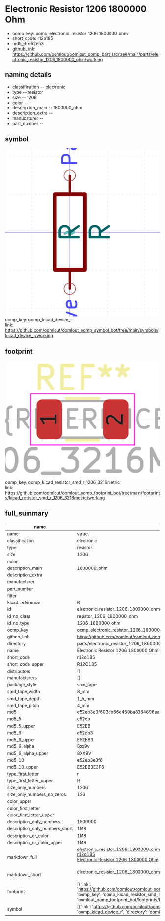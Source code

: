 # Electronic Resistor 1206 1800000 Ohm

  
* oomp_key: oomp_electronic_resistor_1206_1800000_ohm 
* short_code: r12o185
* md5_6: e52eb3  
* github_link: https://github.com/oomlout/oomlout_oomp_part_src/tree/main/parts/electronic_resistor_1206_1800000_ohm/working  
## naming details
* classification -- electronic
* type -- resistor
* size -- 1206
* color -- 
* description_main -- 1800000_ohm
* description_extra -- 
* manucaturer -- 
* part_number -- 



## symbol

![](symbol/0/working/working_600.png)  
oomp_key: oomp_kicad_device_r  
link: https://github.com/oomlout/oomlout_oomp_symbol_bot/tree/main/symbols/kicad_device_r/working  

## footprint

![](footprint/0/working/working_600.png)  
oomp_key: oomp_kicad_resistor_smd_r_1206_3216metric  
link: https://github.com/oomlout/oomlout_oomp_footprint_bot/tree/main/footprints/kicad_resistor_smd_r_1206_3216metric/working  

## full_summary
| name | value | 
| --- | --- | 
| name | value | 
| classification | electronic | 
| type | resistor | 
| size | 1206 | 
| color |  | 
| description_main | 1800000_ohm | 
| description_extra |  | 
| manufacturer |  | 
| part_number |  | 
| filter |  | 
| kicad_reference | R | 
| id | electronic_resistor_1206_1800000_ohm | 
| id_no_class | resistor_1206_1800000_ohm | 
| id_no_type | 1206_1800000_ohm | 
| oomp_key | oomp_electronic_resistor_1206_1800000_ohm | 
| github_link | https://github.com/oomlout/oomlout_oomp_part_src/tree/main/parts/electronic_resistor_1206_1800000_ohm/working | 
| directory | parts/electronic_resistor_1206_1800000_ohm | 
| name | Electronic Resistor 1206 1800000 Ohm | 
| short_code | r12o185 | 
| short_code_upper | R12O185 | 
| distributors | [] | 
| manufacturers | [] | 
| package_style | smd_tape | 
| smd_tape_width | 8_mm | 
| smd_tape_depth | 1_5_mm | 
| smd_tape_pitch | 4_mm | 
| md5 | e52eb3e3f603db66e459ba8364696aa1 | 
| md5_5 | e52eb | 
| md5_5_upper | E52EB | 
| md5_6 | e52eb3 | 
| md5_6_upper | E52EB3 | 
| md5_6_alpha | 8xx9v | 
| md5_6_alpha_upper | 8XX9V | 
| md5_10 | e52eb3e3f6 | 
| md5_10_upper | E52EB3E3F6 | 
| type_first_letter | r | 
| type_first_letter_upper | R | 
| size_only_numbers | 1206 | 
| size_only_numbers_no_zeros | 126 | 
| color_upper |  | 
| color_first_letter |  | 
| color_first_letter_upper |  | 
| description_only_numbers | 1800000 | 
| description_only_numbers_short | 1M8 | 
| description_or_color | 1M8 | 
| description_or_color_upper | 1M8 | 
| markdown_full | [electronic_resistor_1206_1800000_ohm](https://github.com/oomlout/oomlout_oomp_part_src/tree/main/parts/electronic_resistor_1206_1800000_ohm/working)<br>[r12o185](https://github.com/oomlout/oomlout_oomp_part_src/tree/main/parts/electronic_resistor_1206_1800000_ohm/working)<br>[Electronic Resistor 1206 1800000 Ohm](https://github.com/oomlout/oomlout_oomp_part_src/tree/main/parts/electronic_resistor_1206_1800000_ohm/working)<br><br> | 
| markdown_short | [electronic_resistor_1206_1800000_ohm](https://github.com/oomlout/oomlout_oomp_part_src/tree/main/parts/electronic_resistor_1206_1800000_ohm/working)<br><br> | 
| footprint | [{'link': 'https://github.com/oomlout/oomlout_oomp_footprint_bot/tree/main/foootprntss/kicad_resistor_smd_r_1206_3216metric', 'oomp_key': 'oomp_kicad_resistor_smd_r_1206_3216metric', 'directory': 'oomlout_oomp_footprint_bot/footprints/kicad_resistor_smd_r_1206_3216metric//working/working.kicad_mod'}] | 
| symbol | [{'link': 'https://github.com/oomlout/oomlout_oomp_symbol_bot/tree/main/symbols/kicad_device_r', 'oomp_key': 'oomp_kicad_device_r', 'directory': 'oomlout_oomp_symbol_bot/symbols/kicad_device_r//working/working.kicad_sym'}] | 
